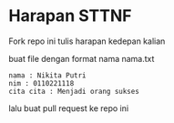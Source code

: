 # Harapan STTNF 
Fork repo ini tulis harapan kedepan kalian

buat file dengan format nama nama.txt


```
nama : Nikita Putri
nim : 0110221118
cita cita : Menjadi orang sukses
```

lalu buat pull request ke repo ini
